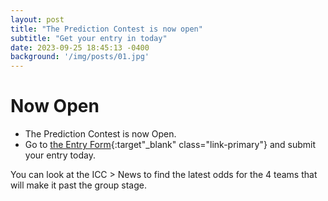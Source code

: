 ```yaml
---
layout: post
title: "The Prediction Contest is now open"
subtitle: "Get your entry in today"
date: 2023-09-25 18:45:13 -0400
background: '/img/posts/01.jpg'
---
```


# Now Open

- The Prediction Contest is now Open.
- Go to 
[the Entry Form](https://bit.ly/2023-icc-prediction-contest){:target"_blank" class="link-primary"} and submit your entry today.


You can look at the ICC > News to find the latest odds for the 4 teams that will make it past the group stage.